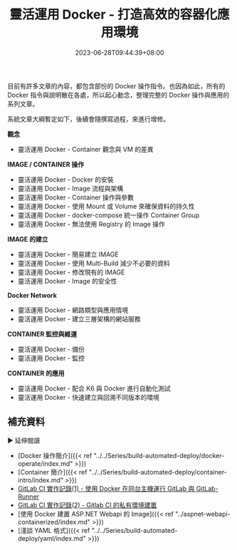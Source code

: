 ﻿---
title: 靈活運用 Docker - 打造高效的容器化應用環境
description: 
date: 2023-06-28T09:44:39+08:00
lastmod: 2023-06-28T13:44:57+08:00
tags: 
- Container
- Docker
categories: 
- 系列文章
- container
keywords: 
- Docker
slug: flexible-opereate-docker-foreword
toc: false
---

目前有許多文章的內容，都包含部份的 Docker 操作指令。也因為如此，所有的 Docker 指令與說明散在各處，所以起心動念，整理完整的 Docker 操作與應用的系列文章。

<!--more-->

系統文章大綱暫定如下，後續會隨撰寫過程，來進行增修。


**觀念**

- 靈活運用 Docker - Container 觀念與 VM 的差異

**IMAGE / CONTAINER 操作**

- 靈活運用 Docker - Docker 的安裝
- 靈活運用 Docker - Image 流程與架構
- 靈活運用 Docker - Container 操作與參數
- 靈活運用 Docker - 使用 Mount 或 Volume 來確保資料的持久性
- 靈活運用 Docker - docker-compose 統一操作 Container Group
- 靈活運用 Docker - 無法使用 Registry 的 Image 操作

**IMAGE 的建立**

- 靈活運用 Docker - 簡易建立 IMAGE
- 靈活運用 Docker - 使用 Multi-Build 減少不必要的資料
- 靈活運用 Docker - 修改現有的 IMAGE
- 靈活運用 Docker - Image 的安全性

**Docker Network**

- 靈活運用 Docker - 網路類型與應用情境
- 靈活運用 Docker - 建立三層架構的網站服務

**CONTAINER 監控與維運**

- 靈活運用 Docker - 備份
- 靈活運用 Docker - 監控

**CONTAINER 的應用**

- 靈活運用 Docker - 配合 K6 與 Docker 進行自動化測試
- 靈活運用 Docker - 快速建立與回溯不同版本的環境

## 補充資料

▶ 延伸閱讀

- [Docker 操作簡介]({{< ref "../../Series/build-automated-deploy/docker-operate/index.md" >}})
- [Container 簡介]({{< ref "../../Series/build-automated-deploy/container-intro/index.md" >}})
- [GitLab CI 實作記錄(1) - 使用 Docker 在同台主機運行 GitLab 與 GitLab-Runner](../../Publish/DevOps/GitLab%20CI%20實作記錄(1)%20-%20使用%20Docker%20在同台主機運行%20GitLab%20與%20GitLab-Runner.md)
- [GitLab CI 實作記錄(2) - Gitlab CI 的私有環境建置](../../Publish/DevOps/GitLab%20CI%20實作記錄(2)%20-%20Gitlab%20CI%20的私有環境建置.md)
- [使用 Docker 建置 ASP.NET Webapi 的 Image]({{< ref "../aspnet-webapi-containerized/index.md" >}})
- [淺談 YAML 格式]({{< ref "../../Series/build-automated-deploy/yaml/index.md" >}})